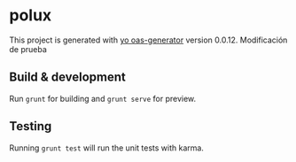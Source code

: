 # polux
This project is generated with [yo oas-generator](https://github.com/fabianLeon/oas)
version 0.0.12.
Modificación de prueba
## Build & development

Run `grunt` for building and `grunt serve` for preview.

## Testing

Running `grunt test` will run the unit tests with karma.
